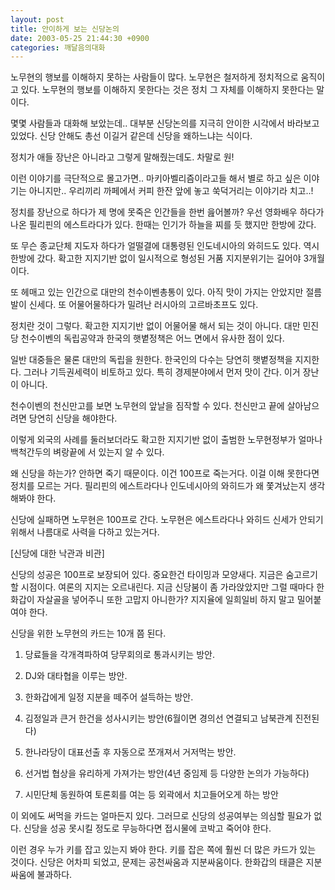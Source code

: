 ```yaml
---
layout: post
title: 안이하게 보는 신당논의
date: 2003-05-25 21:44:30 +0900
categories: 깨달음의대화
---
```

노무현의 행보를 이해하지 못하는 사람들이 많다. 노무현은 철저하게 정치적으로 움직이고 있다. 노무현의 행보를 이해하지 못한다는 것은 정치 그 자체를 이해하지 못한다는 말이다.
  

  
몇몇 사람들과 대화해 보았는데.. 대부분 신당논의를 지극히 안이한 시각에서 바라보고 있었다. 신당 안해도 총선 이길거 같은데 신당을 왜하느냐는 식이다.
  

  
정치가 애들 장난은 아니라고 그렇게 말해줬는데도. 차말로 원!
  

  
이런 이야기를 극단적으로 몰고가면.. 마키아벨리즘이라고들 해서 별로 하고 싶은 이야기는 아니지만.. 우리끼리 까페에서 커피 한잔 앞에 놓고 쑥덕거리는 이야기라 치고..!
  

  
정치를 장난으로 하다가 제 명에 못죽은 인간들을 한번 읊어볼까? 우선 영화배우 하다가 나온 필리핀의 에스트라다가 있다. 한때는 인기가 하늘을 찌를 듯 했지만 한방에 갔다.
  

  
또 무슨 종교단체 지도자 하다가 얼떨결에 대통령된 인도네시아의 와히드도 있다. 역시 한방에 갔다. 확고한 지지기반 없이 일시적으로 형성된 거품 지지분위기는 길어야 3개월이다.
  

  
또 헤매고 있는 인간으로 대만의 천수이벤총통이 있다. 아직 맛이 가지는 안았지만 절름발이 신세다. 또 어물어물하다가 밀려난 러시아의 고르바초프도 있다.
  

  
정치란 것이 그렇다. 확고한 지지기반 없이 어물어물 해서 되는 것이 아니다. 대만 민진당 천수이벤의 독립공약과 한국의 햇볕정책은 어느 면에서 유사한 점이 있다.
  

  
일반 대중들은 물론 대만의 독립을 원한다. 한국인의 다수는 당연히 햇볕정책을 지지한다. 그러나 기득권세력이 비토하고 있다. 특히 경제분야에서 먼저 맛이 간다. 이거 장난이 아니다.
  

  
천수이벤의 천신만고를 보면 노무현의 앞날을 짐작할 수 있다. 천신만고 끝에 살아남으려면 당연히 신당을 해야한다.
  

  
이렇게 외국의 사례를 둘러보더라도 확고한 지지기반 없이 출범한 노무현정부가 얼마나 백척간두의 벼랑끝에 서 있는지 알 수 있다.
  

  
왜 신당을 하는가? 안하면 죽기 때문이다. 이건 100프로 죽는거다. 이걸 이해 못한다면 정치를 모르는 거다. 필리핀의 에스트라다나 인도네시아의 와히드가 왜 쫓겨났는지 생각해봐야 한다.
  

  
신당에 실패하면 노무현은 100프로 간다. 노무현은 에스트라다나 와히드 신세가 안되기 위해서 나름대로 사력을 다하고 있는거다.
  

  
[신당에 대한 낙관과 비관]
  

  
신당의 성공은 100프로 보장되어 있다. 중요한건 타이밍과 모양새다. 지금은 숨고르기할 시점이다. 여론의 지지는 오르내린다. 지금 신당붐이 좀 가라앉았지만 그럴 때마다 한화갑이 자살골을 넣어주니 또한 고맙지 아니한가? 지지율에 일희일비 하지 말고 밀어붙여야 한다.
  

  
신당을 위한 노무현의 카드는 10개 쯤 된다.
  

  
1. 당료들을 각개격파하여 당무회의로 통과시키는 방안.
  
2. DJ와 대타협을 이루는 방안.
  
3. 한화갑에게 일정 지분을 떼주어 설득하는 방안.
  
4. 김정일과 큰거 한건을 성사시키는 방안(6월이면 경의선 연결되고 남북관계 진전된다)
  
5. 한나라당이 대표선출 후 자동으로 쪼개져서 거저먹는 방안.
  
6. 선거법 협상을 유리하게 가져가는 방안(4년 중임제 등 다양한 논의가 가능하다)
  
7. 시민단체 동원하여 토론회를 여는 등 외곽에서 치고들어오게 하는 방안
  

  
이 외에도 써먹을 카드는 얼마든지 있다. 그러므로 신당의 성공여부는 의심할 필요가 없다. 신당을 성공 못시킬 정도로 무능하다면 접시물에 코박고 죽어야 한다.
  

  
이런 경우 누가 키를 잡고 있는지 봐야 한다. 키를 잡은 쪽에 훨씬 더 많은 카드가 있는 것이다. 신당은 어차피 되었고, 문제는 공천싸움과 지분싸움이다. 한화갑의 태클은 지분싸움에 불과하다.